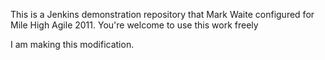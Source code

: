 This is a Jenkins demonstration repository that Mark Waite configured
for Mile High Agile 2011.  You're welcome to use this work freely

I am making this modification.
